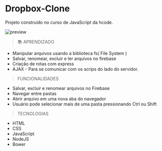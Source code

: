 # Dropbox-Clone

Projeto construído no curso de JavaScript da hcode.

![preview](../.github/dropbox.png)

> 📚 APRENDIZADO

* Manipular arquivos usando a biblioteca fs( File System )
* Salvar, renomear, excluir e ler arquivos no firebase
* Criação de rotas com express
* AJAX - Para se comunicar com os scrips do lado do servidor.

> FUNCIONALIDADES

* Salvar, excluir e renomear arquivos no Firebase
* Navegar entre pastas
* Abrir arquivo em uma nova aba do navegador
* Usuário pode selecionar mais de uma pasta pressionando Ctrl ou Shift

> TECNOLOGIAS

* HTML
* CSS
* JavaScript
* NodeJS
* Bower
